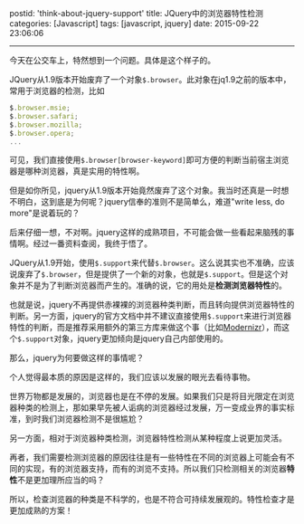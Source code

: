 postid: 'think-about-jquery-support'
title: JQuery中的浏览器特性检测
categories: [Javascript]
tags: [javascript, jquery]
date: 2015-09-22 23:06:06

---

今天在公交车上，特然想到一个问题。具体是这个样子的。

JQuery从1.9版本开始废弃了一个对象`$.browser`。此对象在jq1.9之前的版本中，常用于浏览器的检测，比如

```javascript
$.browser.msie;
$.browser.safari;
$.browser.mozilla;
$.browser.opera;
...
```

可见，我们直接使用`$.browser[browser-keyword]`即可方便的判断当前宿主浏览器是哪种浏览器，真是实用的特性啊。

但是如你所见，jquery从1.9版本开始竟然废弃了这个对象。我当时还真是一时想不明白，这到底是为何呢？jquery信奉的准则不是简单么，难道"write less, do more"是说着玩的？

后来仔细一想，不对啊。jquery这样的成熟项目，不可能会做一些看起来脑残的事情啊。经过一番资料查阅，我终于悟了。

JQuery从1.9开始，使用`$.support`来代替`$.browser`。这么说其实也不准确，应该说废弃了`$.browser`，但是提供了一个新的对象，也就是`$.support`。但是这个对象并不是为了判断浏览器而产生的。准确的说，它的用处是**检测浏览器特性**的。

也就是说，jquery不再提供赤裸裸的浏览器种类判断，而且转向提供浏览器特性的判断。另一方面，jquery的官方文档中并不建议直接使用`$.support`来进行浏览器特性的判断，而是推荐采用额外的第三方库来做这个事（比如[Modernizr](http://modernizr.com/)），而这个`$.support`对象，jquery更加倾向是jquery自己内部使用的。

那么，jquery为何要做这样的事情呢？

个人觉得最本质的原因是这样的，我们应该以发展的眼光去看待事物。

世界万物都是发展的，浏览器也是在不停的发展。如果我们只是将目光限定在浏览器种类的检测上，那如果早先被人诟病的浏览器经过发展，万一变成业界的事实标准，到时我们浏览器检测不是很尴尬？

另一方面，相对于浏览器种类检测，浏览器特性检测从某种程度上说更加灵活。

再者，我们需要检测浏览器的原因往往是有一些特性在不同的浏览器上可能会有不同的实现，有的浏览器支持，而有的浏览不支持。所以我们只检测相关的浏览器**特性**不是更加理所应当的吗？

所以，检查浏览器的种类是不科学的，也是不符合可持续发展观的。特性检查才是更加成熟的方案！


